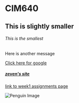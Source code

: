 # CIM640

## This is slightly smaller

###### This is the smallest

Here is another message

[Click here for google](http://www.google.com)

##### [zeven's site](http://www.zevenrodriguez.com)


[link to week1 assignments page](https://github.com/zevenrodriguez/cim640/tree/master/week1/readme.md)

![Penguin Image](http://honesttopaws.com/wp-content/uploads/sites/5/2016/02/3-penguins.jpg)
